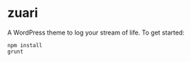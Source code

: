 zuari
===

A WordPress theme to log your stream of life. To get started:

```
npm install
grunt
```

